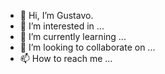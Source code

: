- 👋 Hi, I’m Gustavo.
- 👀 I’m interested in ...
- 🌱 I’m currently learning ...
- 💞️ I’m looking to collaborate on ...
- 📫 How to reach me ...

<!---
r1zco/r1zco is a ✨ special ✨ repository because its `README.md` (this file) appears on your GitHub profile.
You can click the Preview link to take a look at your changes.
--->
